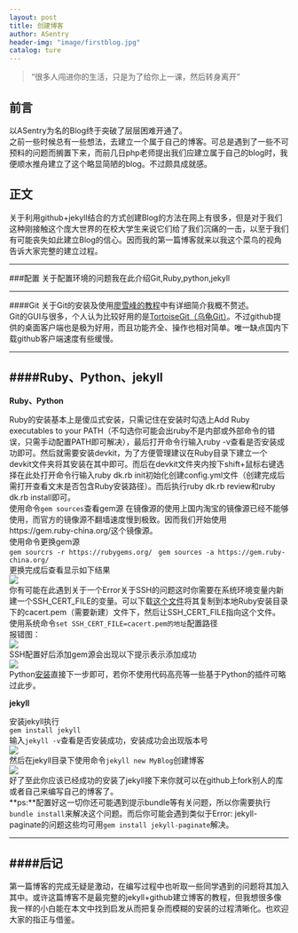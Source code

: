 ```yaml
---
layout: post
title: 创建博客
author: ASentry
header-img: "image/firstblog.jpg"
catalog: ture
---
```


>“很多人闯进你的生活，只是为了给你上一课，然后转身离开”
## 前言 ##

以ASentry为名的Blog终于突破了层层困难开通了。   
之前一些时候总有一些想法，去建立一个属于自己的博客。可总是遇到了一些不可预料的问题而搁置下来，而前几日php老师提出我们应建立属于自己的blog时，我便顺水推舟建立了这个略显简陋的blog。不过颇具成就感。
   
## 正文 

关于利用github+jekyll结合的方式创建Blog的方法在网上有很多，但是对于我们这种刚接触这个庞大世界的在校大学生来说它们给了我们沉痛的一击，以至于我们有可能丧失如此建立Blog的信心。因而我的第一篇博客就来以我这个菜鸟的视角告诉大家完整的建立过程。  

---
###配置
关于配置环境的问题我在此介绍Git,Ruby,python,jekyll 

--- 
####Git
关于Git的安装及使用[廖雪峰的教程](http://www.liaoxuefeng.com/wiki/0013739516305929606dd18361248578c67b8067c8c017b000/ "廖雪峰的教程")中有详细简介我概不赘述。  
Git的GUI与很多，个人认为比较好用的是[TortoiseGit（乌龟Git）](https://tortoisegit.org/download/ "TortoiseGit（乌龟Git）")。不过github提供的桌面客户端也是极为好用，而且功能齐全、操作也相对简单。唯一缺点国内下载github客户端速度有些缓慢。 

--- 
####Ruby、Python、jekyll
---
**Ruby、Python**  

Ruby的安装基本上是傻瓜式安装，只需记住在安装时勾选上Add Ruby executables to your PATH（不勾选你可能会出ruby不是内部或外部命令的错误，只需手动配置PATH即可解决），最后打开命令行输入ruby -v查看是否安装成功即可。然后就需要安装devkit，为了方便管理建议在Ruby目录下建立一个devkit文件夹将其安装在其中即可。而后在devkit文件夹内按下shift+鼠标右键选择在此处打开命令行输入ruby dk.rb init初始化创建config.yml文件（创建完成后需打开查看文末是否包含Ruby安装路径）。而后执行ruby dk.rb review和ruby dk.rb install即可。  
使用命令```gem sources```查看gem源 
在镜像源的使用上国内淘宝的镜像源已经不能够使用，而官方的镜像源不翻墙速度慢到极致。因而我们开始使用https://gem.ruby-china.org/这个镜像源。  
使用命令更换gem源   
```gem sourcrs -r https://rubygems.org/ ```
```gem sources -a https://gem.ruby-china.org/```    
更换完成后查看显示如下结果   
![](http://i.imgur.com/Ti39cxr.jpg)    
你有可能在此遇到关于一个Error关于SSH的问题这时你需要在系统环境变量内新建一个SSH\_CERT\_FILE的变量。可以下载[这个文件](http://curl.haxx.se/ca/cacert.pem "SSH")将其复制到本地Ruby安装目录下的cacert.pem（需要新建）文件下，然后让SSH\_CERT\_FILE指向这个文件。   
使用系统命令```set SSH_CERT_FILE=cacert.pem的地址```配置路径   
报错图：    
![](http://i.imgur.com/wfX9uBI.png)  
SSH配置好后添加gem源会出现以下提示表示添加成功  
![](http://i.imgur.com/2ssIkJ0.png)    
Python[安装](https://www.python.org/downloads/ "安装")直接下一步即可，若你不使用代码高亮等一些基于Python的插件可略过此步。

**jekyll**  

安装jekyll执行  
```gem install jekyll```      
输入```jekyll -v```查看是否安装成功，安装成功会出现版本号  
![](http://i.imgur.com/fsjQpY5.jpg)  
然后在jekyll目录下使用命令```jekyll new MyBlog```创建博客  
![](http://i.imgur.com/vS6ZZ1s.jpg)   
好了至此你应该已经成功的安装了jekyll接下来你就可以在github上fork别人的库或者自己来编写自己的博客了。  
**ps:**配置好这一切你还可能遇到提示bundle等有关问题，所以你需要执行```bundle install```来解决这个问题。而后你可能会遇到类似于Error: jekyll-paginate的问题这些均可用```gem install jekyll-paginate```解决。 

---
####后记
---
第一篇博客的完成无疑是激动，在编写过程中也听取一些同学遇到的问题将其加入其中。或许这篇博客不是最完整的jekyll+github建立博客的教程，但我想很多像我一样的小白能在本文中找到启发从而把复杂而模糊的安装的过程清晰化。也欢迎大家的指正与借鉴。



 





